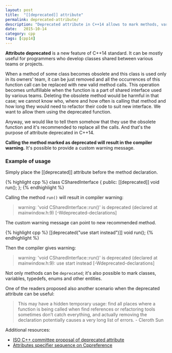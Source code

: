 ```yaml
---
layout: post
title:  "[[deprecated]] attribute"
permalink: deprecated-attribute/
description: "Deprecated attribute in C++14 allows to mark methods, variables and other entities whose use is discouraged."
date:   2015-10-14
category: cpp
tags: [cpp14]
---
```

**Attribute deprecated** is a new feature of C++14 standard. It can be mostly useful for programmers who develop classes shared between various teams or projects.

When a method of some class becomes obsolete and this class is used only in its owners' team, it can be just removed and all the occurrences of this function call can be replaced with new valid method calls. This operation becomes unfulfillable when the function is a part of shared interface used by various teams. Deleting the obsolete method would be harmful in that case; we cannot know who, where and how often is calling that method and how long they would need to refactor their code to suit new interface. We want to allow them using the deprecated function.

Anyway, we would like to tell them somehow that they use the obsolete function and it's recommended to replace all the calls. And that's the purpose of attribute deprecated in C++14.

**Calling the method marked as deprecated will result in the compiler warning.** It's possible to provide a custom warning message.

### Example of usage

Simply place the [[deprecated]] attribute before the method declaration.

{% highlight cpp %}
class CSharedInterface
{
public:
    [[deprecated]]
    void run();
};
{% endhighlight %}

Calling the method <code>run()</code> will result in compiler warning:

> warning: 'void CSharedInterface::run()' is deprecated (declared at mainwindow.h:9) [-Wdeprecated-declarations]

The custom warning message can point to new recommended method.

{% highlight cpp %}
    [[deprecated("use start instead")]]
    void run();
{% endhighlight %}

Then the compiler gives warning:

> warning: 'void CSharedInterface::run()' is deprecated (declared at mainwindow.h:9): use start instead [-Wdeprecated-declarations]

Not only methods can be <code>deprecated</code>; it's also possible to mark classes, variables, typedefs, enums and other entities.

One of the readers proposed also another scenario when the deprecated attribute can be useful:

> This may have a hidden temporary usage: find all places where a function is being called when find references or refactoring tools sometimes don’t catch everything, and actually removing the declaration potentially causes a very long list of errors. - Cleroth Sun

Additional resources:

+ [ISO C++ committee proposal of deprecated attribute](http://www.open-std.org/jtc1/sc22/wg21/docs/papers/2013/n3760.html)
+ [Attributes specifier sequence on Cppreference](http://en.cppreference.com/w/cpp/language/attributes)
